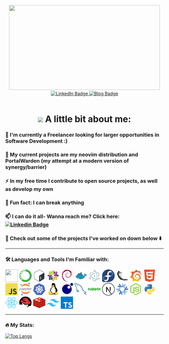 <div id="header" align="center">
  <img src="https://media.giphy.com/media/RbDKaczqWovIugyJmW/giphy.gif" width="480" height="270"/>
</div>
<div id="badges" align="center">
  <a href="https://www.linkedin.com/in/palmer-duckworth/"> <img src="https://img.shields.io/badge/LinkedIn-blue?style=for-the-badge&logo=linkedin&logoColor=white" alt="LinkedIn Badge"/>
  </a>
  <a href="https://jpducky.io"> <img src="https://img.shields.io/badge/My_Blog!-purple?style=for-the-badge&logo=ghost&logoColor=white" alt="Blog Badge"/>
  </a>
</div>
<div id="counter" align="center">
  <img src="https://komarev.com/ghpvc/?username=JPDucky&style=flat-square&color=blue" alt=""/>
  <h1>
    <img src="https://media.giphy.com/media/hvRJCLFzcasrR4ia7z/giphy.gif" width="30px"/>
    A little bit about me:
  </h1>
</div>

### 🔭 I'm currently a Freelancer looking for larger opportunities in Software Development :)
### 🌱 My current projects are my neovim distribution and PortalWarden (my attempt at a modern version of synergy/barrier)
### ⚡ In my free time I contribute to open source projects, as well as develop my own
### 💬 Fun fact: I can break **anything**
### 📫 I can do it all- Wanna reach me? Click here: [![Linkedin Badge](https://img.shields.io/badge/-Palmer-blue?style=flat&logo=Linkedin&logoColor=white)](https://www.linkedin.com/in/palmer-duckworth/)
### 👀 Check out some of the projects I've worked on down below ⬇️
---
### 🛠️ Languages and Tools I'm Familiar with: 
<div>
  <img src="https://www.vectorlogo.zone/logos/neovimio/neovimio-icon.svg" title="neovim" alt="" width="40" height="40"/>
  <img src="https://github.com/devicons/devicon/blob/master/icons/anaconda/anaconda-original.svg" title="Anaconda" alt="Anaconda" width="40" height="40"/>
  <img src="https://github.com/devicons/devicon/blob/master/icons/bash/bash-original.svg" title="Bash" alt="Bash" width="40" height="40"/>
  <img src="https://github.com/devicons/devicon/blob/master/icons/centos/centos-original.svg" title="CentOS" alt="CentOS" width="40" height="40"/>
  <img src="https://github.com/devicons/devicon/blob/master/icons/debian/debian-original.svg" title="Debian" alt="Debian" width="40" height="40"/>
  <img src="https://github.com/devicons/devicon/blob/master/icons/docker/docker-original.svg" title="Docker" alt="Docker" width="40" height="40"/>
  <img src="https://github.com/devicons/devicon/blob/master/icons/electron/electron-original.svg" title="Electron" alt="Electron" width="40" height="40"/>
  <img src="https://github.com/devicons/devicon/blob/master/icons/fedora/fedora-original.svg" title="fedora" alt="fedora" width="40" height="40"/>
  <img src="https://github.com/devicons/devicon/blob/master/icons/flask/flask-original.svg" title="flask" alt="flask" width="40" height="40"/>
  <img src="https://github.com/devicons/devicon/blob/master/icons/grafana/grafana-original.svg" title="grafana" alt="grafana" width="40" height="40"/>
  <img src="https://github.com/devicons/devicon/blob/master/icons/html5/html5-original.svg" title="html5" alt="html5" width="40" height="40"/>
  <img src="https://github.com/devicons/devicon/blob/master/icons/javascript/javascript-original.svg" title="javascript" alt="javascript" width="40" height="40"/>
  <img src="https://github.com/devicons/devicon/blob/master/icons/jupyter/jupyter-original-wordmark.svg" title="jupyter" alt="jupyter" width="40" height="40"/>
  <img src="https://github.com/devicons/devicon/blob/master/icons/kubernetes/kubernetes-plain.svg" title="kubernetes" alt="kubernetes" width="40" height="40"/>
  <img src="https://github.com/devicons/devicon/blob/master/icons/linux/linux-original.svg" title="linux" alt="linux" width="40" height="40"/>
  <img src="https://github.com/devicons/devicon/blob/master/icons/lua/lua-original.svg" title="lua" alt="lua" width="40" height="40"/>
  <img src="https://github.com/devicons/devicon/blob/master/icons/mysql/mysql-original.svg" title="mysql" alt="mysql" width="40" height="40"/>
  <img src="https://github.com/devicons/devicon/blob/master/icons/nginx/nginx-original.svg" title="nginx" alt="nginx" width="40" height="40"/>
  <img src="https://github.com/devicons/devicon/blob/master/icons/nextjs/nextjs-line.svg" title="nextjs" alt="nextjs" width="40" height="40"/>
  <img src="https://github.com/devicons/devicon/blob/master/icons/nixos/nixos-original.svg" title="nixos" alt="nixos" width="40" height="40"/>
  <img src="https://github.com/devicons/devicon/blob/master/icons/nodejs/nodejs-original.svg" title="nodejs" alt="nodejs" width="40" height="40"/>
  <img src="https://github.com/devicons/devicon/blob/master/icons/python/python-original.svg" title="python" alt="python" width="40" height="40"/>
  <img src="https://github.com/devicons/devicon/blob/master/icons/react/react-original.svg" title="react" alt="react" width="40" height="40"/>
  <img src="https://github.com/devicons/devicon/blob/master/icons/redhat/redhat-original.svg" title="redhat" alt="redhat" width="40" height="40"/>
  <img src="https://github.com/devicons/devicon/blob/master/icons/redis/redis-original.svg" title="redis" alt="redis" width="40" height="40"/>
  <img src="https://raw.githubusercontent.com/devicons/devicon/1119b9f84c0290e0f0b38982099a2bd027a48bf1/icons/tailwindcss/tailwindcss-plain.svg" title="tailwindcss" alt="tailwindcss" width="40" height="40"/>
  <img src="https://github.com/devicons/devicon/blob/master/icons/typescript/typescript-original.svg" title="typescript" alt="typescript" width="40" height="40"/>
</div>

---
### 🔥 My Stats:

[![Top Langs](https://github-readme-stats.vercel.app/api/top-langs/?username=jpducky&layout=compact&theme=vision-friendly-dark)](https://github.com/anuraghazra/github-readme-stats)
